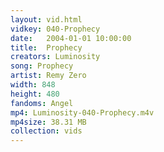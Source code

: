 ```yaml
---
layout: vid.html
vidkey: 040-Prophecy
date:   2004-01-01 10:00:00
title:  Prophecy
creators: Luminosity
song: Prophecy
artist: Remy Zero
width: 848
height: 480
fandoms: Angel
mp4: Luminosity-040-Prophecy.m4v
mp4size: 38.31 MB
collection: vids
---
```


  <div>
  
  </div>
  